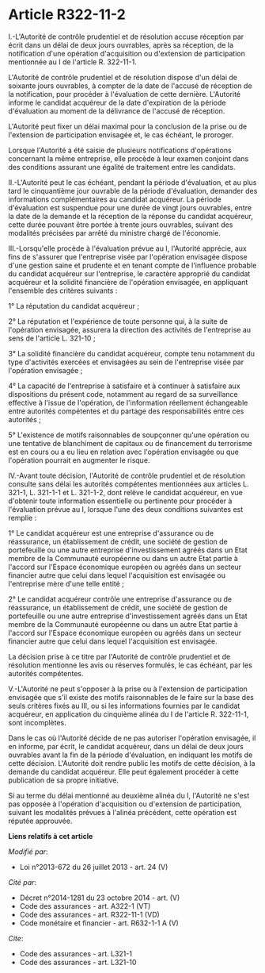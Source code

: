 # Article R322-11-2

I.-L'Autorité de contrôle prudentiel et de résolution accuse réception par écrit dans un délai de deux jours ouvrables, après
sa réception, de la notification d'une opération d'acquisition ou d'extension de participation mentionnée au I de l'article
R. 322-11-1. 

L'Autorité de contrôle prudentiel et de résolution dispose d'un délai de soixante jours ouvrables, à compter de la date de
l'accusé de réception de la notification, pour procéder à l'évaluation de cette dernière. L'Autorité informe le candidat
acquéreur de la date d'expiration de la période d'évaluation au moment de la délivrance de l'accusé de réception. 

L'Autorité peut fixer un délai maximal pour la conclusion de la prise ou de l'extension de participation envisagée et, le cas
échéant, le proroger. 

Lorsque l'Autorité a été saisie de plusieurs notifications d'opérations concernant la même entreprise, elle procède à leur
examen conjoint dans des conditions assurant une égalité de traitement entre les candidats. 

II.-L'Autorité peut le cas échéant, pendant la période d'évaluation, et au plus tard le cinquantième jour ouvrable de la
période d'évaluation, demander des informations complémentaires au candidat acquéreur. La période d'évaluation est suspendue
pour une durée de vingt jours ouvrables, entre la date de la demande et la réception de la réponse du candidat acquéreur,
cette durée pouvant être portée à trente jours ouvrables, suivant des modalités précisées par arrêté du ministre chargé de
l'économie. 

III.-Lorsqu'elle procède à l'évaluation prévue au I, l'Autorité apprécie, aux fins de s'assurer que l'entreprise visée par
l'opération envisagée dispose d'une gestion saine et prudente et en tenant compte de l'influence probable du candidat
acquéreur sur l'entreprise, le caractère approprié du candidat acquéreur et la solidité financière de l'opération envisagée,
en appliquant l'ensemble des critères suivants : 

1° La réputation du candidat acquéreur ; 

2° La réputation et l'expérience de toute personne qui, à la suite de l'opération envisagée, assurera la direction des
activités de l'entreprise au sens de l'article L. 321-10 ; 

3° La solidité financière du candidat acquéreur, compte tenu notamment du type d'activités exercées et envisagées au sein de
l'entreprise visée par l'opération envisagée ; 

4° La capacité de l'entreprise à satisfaire et à continuer à satisfaire aux dispositions du présent code, notamment au regard
de sa surveillance effective à l'issue de l'opération, de l'information réellement échangeable entre autorités compétentes et
du partage des responsabilités entre ces autorités ; 

5° L'existence de motifs raisonnables de soupçonner qu'une opération ou une tentative de blanchiment de capitaux ou de
financement du terrorisme est en cours ou a eu lieu en relation avec l'opération envisagée ou que l'opération pourrait en
augmenter le risque. 

IV.-Avant toute décision, l'Autorité de contrôle prudentiel et de résolution consulte sans délai les autorités compétentes
mentionnées aux articles L. 321-1, L. 321-1-1 et L. 321-1-2, dont relève le candidat acquéreur, en vue d'obtenir toute
information essentielle ou pertinente pour procéder à l'évaluation prévue au I, lorsque l'une des deux conditions suivantes
est remplie : 

1° Le candidat acquéreur est une entreprise d'assurance ou de réassurance, un établissement de crédit, une société de gestion
de portefeuille ou une autre entreprise d'investissement agréés dans un Etat membre de la Communauté européenne ou dans un
autre Etat partie à l'accord sur l'Espace économique européen ou agréés dans un secteur financier autre que celui dans lequel
l'acquisition est envisagée ou l'entreprise mère d'une telle entité ; 

2° Le candidat acquéreur contrôle une entreprise d'assurance ou de réassurance, un établissement de crédit, une société de
gestion de portefeuille ou une autre entreprise d'investissement agréés dans un Etat membre de la Communauté européenne ou
dans un autre Etat partie à l'accord sur l'Espace économique européen ou agréés dans un secteur financier autre que celui
dans lequel l'acquisition est envisagée. 

La décision prise à ce titre par l'Autorité de contrôle prudentiel et de résolution mentionne les avis ou réserves formulés,
le cas échéant, par les autorités compétentes. 

V.-L'Autorité ne peut s'opposer à la prise ou à l'extension de participation envisagée que s'il existe des motifs
raisonnables de le faire sur la base des seuls critères fixés au III, ou si les informations fournies par le candidat
acquéreur, en application du cinquième alinéa du I de l'article R. 322-11-1, sont incomplètes. 

Dans le cas où l'Autorité décide de ne pas autoriser l'opération envisagée, il en informe, par écrit, le candidat acquéreur,
dans un délai de deux jours ouvrables avant la fin de la période d'évaluation, en indiquant les motifs de cette décision.
L'Autorité doit rendre public les motifs de cette décision, à la demande du candidat acquéreur. Elle peut également procéder
à cette publication de sa propre initiative. 

Si au terme du délai mentionné au deuxième alinéa du I, l'Autorité ne s'est pas opposée à l'opération d'acquisition ou
d'extension de participation, suivant les modalités prévues à l'alinéa précédent, cette opération est réputée approuvée.

**Liens relatifs à cet article**

_Modifié par_:

  - Loi n°2013-672 du 26 juillet 2013 - art. 24 (V)

_Cité par_:

  - Décret n°2014-1281 du 23 octobre 2014 - art. (V)
  - Code des assurances - art. A322-1 (VT)
  - Code des assurances - art. R322-11-1 (VD)
  - Code monétaire et financier - art. R632-1-1 A (V)

_Cite_:

  - Code des assurances - art. L321-1
  - Code des assurances - art. L321-10
